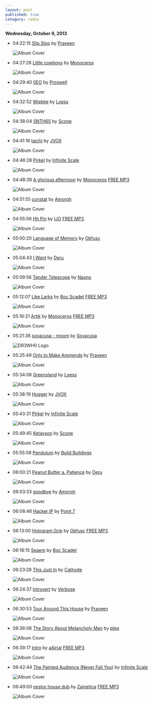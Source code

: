 ```yaml
---
layout: post
published: true
category: radio
---
```


**Wednesday, October  9, 2013**

*   04:22:15  [Slip Slop](http://goo.gl/hO3594) by [Praveen](http://www.last.fm/music/Praveen)

    ![Album Cover](http://userserve-ak.last.fm/serve/174s/12114869.jpg "The Synchronicity Suite")

*   04:27:28  [Little cowboys](http://goo.gl/Xj4vT6) by [Monoceros](http://www.last.fm/music/Monoceros)

    ![Album Cover](http://userserve-ak.last.fm/serve/174s/11950227.jpg "I feel apocalyptic today")

*   04:29:40  [0EO](http://goo.gl/el8xrv) by [Proswell](http://www.last.fm/music/Proswell)

    ![Album Cover](http://userserve-ak.last.fm/serve/174s/8712339.jpg "Konami")

*   04:32:52  [Wiebke](http://goo.gl/aoI8yb) by [Loess](http://www.last.fm/music/Loess)

    ![Album Cover](http://userserve-ak.last.fm/serve/174s/3846903.jpg "Wind And Water")

*   04:38:04  [SNTH65](http://goo.gl/VPPqd5) by [Scone](http://www.last.fm/music/Scone)

    ![Album Cover](http://userserve-ak.last.fm/serve/174s/88240395.png "Maze")

*   04:41:16  [taichi](http://goo.gl/rAl8Gl) by [JVOX](http://www.last.fm/music/JVOX)

    ![Album Cover](http://userserve-ak.last.fm/serve/174s/32901323.jpg "Shuffling Data")

*   04:46:28  [Pirkel](http://goo.gl/9ox12d) by [Infinite Scale](http://www.last.fm/music/Infinite+Scale)

    ![Album Cover](http://userserve-ak.last.fm/serve/174s/33114247.jpg "The Chillout Lounge-More Downtempo New Grooves For Late Night Lounging")

*   04:48:39  [A glorious afternoon](http://goo.gl/wJcBX0) by [Monoceros](http://www.last.fm/music/Monoceros) [FREE MP3](http://goo.gl/E5485n)

    ![Album Cover](http://userserve-ak.last.fm/serve/174s/46995969.jpg "A glorious afternoon")

*   04:51:55  [constat](http://goo.gl/CX17D8) by [Amorph](http://www.last.fm/music/Amorph)

    ![Album Cover](http://userserve-ak.last.fm/serve/174s/50315549.jpg "aléas")

*   04:55:06  [Hh Pin](http://goo.gl/mC0DQa) by [IJO](http://www.last.fm/music/IJO) [FREE MP3](http://goo.gl/MjL77O)

    ![Album Cover](http://userserve-ak.last.fm/serve/174s/38750305.jpg "Selektida (Sutemos026)")

*   05:00:20  [Language of Memory](http://goo.gl/73RwFY) by [Obfusc](http://www.last.fm/music/Obfusc)

    ![Album Cover](http://userserve-ak.last.fm/serve/174s/75782334.jpg "Midnight Dome")

*   05:04:43  [I Want](http://goo.gl/caoIr0) by [Deru](http://www.last.fm/music/Deru)

    ![Album Cover](http://userserve-ak.last.fm/serve/174s/62506065.jpg "Say Goodbye To Useless")

*   05:09:56  [Tender Telescope](http://goo.gl/H2Bak5) by [Naono](http://www.last.fm/music/Naono)

    ![Album Cover](http://userserve-ak.last.fm/serve/174s/44596311.jpg "Sleepy Pebbles")

*   05:12:07  [Like Larks](http://goo.gl/lyZdPo) by [Boc Scadet](http://www.last.fm/music/Boc+Scadet) [FREE MP3](http://goo.gl/YXm6bm)

    ![Album Cover](http://cdn.last.fm/flatness/catalogue/noimage/2/default_album_medium.png "Nightfall in Gentle Waters")

*   05:16:21  [Artik](http://goo.gl/Rt6fuE) by [Monoceros](http://www.last.fm/music/Monoceros) [FREE MP3](http://goo.gl/pvd4Qu)

    ![Album Cover](http://userserve-ak.last.fm/serve/174s/11191007.jpg "Imaginary_EP")

*   05:21:36  [sovacusa - moom](http://goo.gl/nRdzOr) by [Sovacusa](http://www.last.fm/music/Sovacusa)

    ![DR3WH0 Logo](https://dl.dropboxusercontent.com/u/8239797/DR3WH0.png "DR3WH0 RadioBlog")

*   05:25:49  [Only to Make Ammends](http://goo.gl/s0NrnR) by [Praveen](http://www.last.fm/music/Praveen)

    ![Album Cover](http://userserve-ak.last.fm/serve/174s/67814396.jpg "Intelligent Toys 4 (Sutemos019)")

*   05:34:06  [Greensland](http://goo.gl/75k5aP) by [Loess](http://www.last.fm/music/Loess)

    ![Album Cover](http://userserve-ak.last.fm/serve/174s/3846903.jpg "Wind And Water")

*   05:38:19  [Hugger](http://goo.gl/RemGEi) by [JVOX](http://www.last.fm/music/JVOX)

    ![Album Cover](http://userserve-ak.last.fm/serve/174s/32901323.jpg "Shuffling Data")

*   05:43:31  [Plrkel](http://goo.gl/Np7gvG) by [Infinite Scale](http://www.last.fm/music/Infinite+Scale)

    ![Album Cover](http://userserve-ak.last.fm/serve/174s/18259287.jpg "Sound Sensor")

*   05:49:45  [Ketayson](http://goo.gl/efqPfp) by [Scone](http://www.last.fm/music/Scone)

    ![Album Cover](http://userserve-ak.last.fm/serve/174s/88240395.png "Maze")

*   05:55:08  [Pendulum](http://goo.gl/LVqdn7) by [Build Buildings](http://www.last.fm/music/Build+Buildings)

    ![Album Cover](http://userserve-ak.last.fm/serve/174s/8672547.jpg "there is a problem with my tape recorder")

*   06:00:21  [Peanut Butter a. Patience](http://goo.gl/GJxTWy) by [Deru](http://www.last.fm/music/Deru)

    ![Album Cover](http://userserve-ak.last.fm/serve/174s/62506065.jpg "Say Goodbye To Useless")

*   06:03:33  [goodbye](http://goo.gl/WoXq4C) by [Amorph](http://www.last.fm/music/Amorph)

    ![Album Cover](http://userserve-ak.last.fm/serve/174s/50315549.jpg "aléas")

*   06:08:46  [Hacker IP](http://goo.gl/lqyxe5) by [Point 7](http://www.last.fm/music/Point+7)

    ![Album Cover](http://userserve-ak.last.fm/serve/174s/19586015.jpg "What")

*   06:13:00  [Hologram Grip](http://goo.gl/csYLH6) by [Obfusc](http://www.last.fm/music/Obfusc) [FREE MP3](http://goo.gl/cjOKkH)

    ![Album Cover](http://userserve-ak.last.fm/serve/174s/75782334.jpg "Midnight Dome")

*   06:18:15  [Seaem](http://goo.gl/yc5FbX) by [Boc Scadet](http://www.last.fm/music/Boc+Scadet)

    ![Album Cover](http://userserve-ak.last.fm/serve/174s/44064909.jpg "Temporary Oceans")

*   06:23:28  [This Just In](http://goo.gl/UtkFoq) by [Cathode](http://www.last.fm/music/Cathode)

    ![Album Cover](http://userserve-ak.last.fm/serve/174s/13111461.gif "Cathode and Ojn split")

*   06:24:37  [Introvert](http://goo.gl/D5pgzP) by [Verbose](http://www.last.fm/music/Verbose)

    ![Album Cover](http://userserve-ak.last.fm/serve/174s/10296611.jpg "Wonder")

*   06:30:53  [Tour Around This House](http://goo.gl/04LHi4) by [Praveen](http://www.last.fm/music/Praveen)

    ![Album Cover](http://userserve-ak.last.fm/serve/174s/71217116.jpg "Expanse At Low Levels")

*   06:36:06  [The Story About Melancholy Man](http://goo.gl/ByctNP) by [pleq](http://www.last.fm/music/pleq)

    ![Album Cover](http://userserve-ak.last.fm/serve/174s/51950471.jpg "My Life Begins Today")

*   06:39:17  [Intro](http://goo.gl/jIcDpt) by [aAirial](http://www.last.fm/music/aAirial) [FREE MP3](http://goo.gl/fG1nXt)

    ![Album Cover](http://userserve-ak.last.fm/serve/174s/85755139.jpg "Emotions are desert islands")

*   06:42:44  [The Painted Audience (Never Fail You)](http://goo.gl/2yeGeb) by [Infinite Scale](http://www.last.fm/music/Infinite+Scale)

    ![Album Cover](http://userserve-ak.last.fm/serve/174s/33054377.jpg "Automated Compositions")

*   06:49:00  [nestor house dub](http://goo.gl/UpX0xC) by [Zainetica](http://www.last.fm/music/Zainetica) [FREE MP3](http://goo.gl/DH8J4g)

    ![Album Cover](http://userserve-ak.last.fm/serve/174s/5455577.jpg "crazy compilation #2 (cl-007)")

